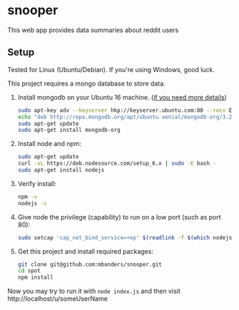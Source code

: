 # snooper
This web app provides data summaries about reddit users

## Setup

Tested for Linux (Ubuntu/Debian). If you're using Windows, good luck.

This project requires a mongo database to store data.

1. Install mongodb on your Ubuntu 16 machine. ([if you need more details](https://www.digitalocean.com/community/tutorials/how-to-install-mongodb-on-ubuntu-16-04))
   ```sh
   sudo apt-key adv --keyserver hkp://keyserver.ubuntu.com:80 --recv EA312927
   echo "deb http://repo.mongodb.org/apt/ubuntu xenial/mongodb-org/3.2 multiverse" | sudo tee /etc/apt/sources.list.d/mongodb-org-3.2.list
   sudo apt-get update
   sudo apt-get install mongodb-org
   ```
1. Install node and npm:
    ```sh
    sudo apt-get update
    curl -sL https://deb.nodesource.com/setup_6.x | sudo -E bash -
    sudo apt-get install nodejs
    ```
1. Verify install:
    ```sh
    npm -v
    nodejs -v
    ```
1. Give node the privilege (capability) to run on a low port (such as port 80):
    ```sh
    sudo setcap 'cap_net_bind_service=+ep' $(readlink -f $(which nodejs))
    ```
1. Get this project and install required packages:
    ```sh
    git clone git@github.com:mbanders/snooper.git
    cd spot
    npm install
    ```

Now you may try to run it with `node index.js` and then visit http://localhost/u/someUserName
